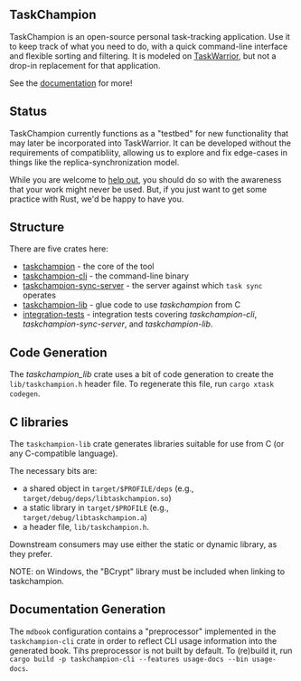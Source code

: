 TaskChampion
------------

TaskChampion is an open-source personal task-tracking application.
Use it to keep track of what you need to do, with a quick command-line interface and flexible sorting and filtering.
It is modeled on [TaskWarrior](https://taskwarrior.org), but not a drop-in replacement for that application.

See the [documentation](https://taskchampion.github.io/taskchampion/) for more!

## Status

TaskChampion currently functions as a "testbed" for new functionality that may later be incorporated into TaskWarrior.
It can be developed without the requirements of compatibliity, allowing us to explore and fix edge-cases in things like the replica-synchronization model.

While you are welcome to [help out](https://github.com/taskchampion/taskchampion/blob/main/CONTRIBUTING.md), you should do so with the awareness that your work might never be used.
But, if you just want to get some practice with Rust, we'd be happy to have you.

## Structure

There are five crates here:

 * [taskchampion](./taskchampion) - the core of the tool
 * [taskchampion-cli](./cli) - the command-line binary
 * [taskchampion-sync-server](./sync-server) - the server against which `task sync` operates
 * [taskchampion-lib](./lib) - glue code to use _taskchampion_ from C
 * [integration-tests](./integration-tests) - integration tests covering _taskchampion-cli_, _taskchampion-sync-server_, and _taskchampion-lib_.

## Code Generation

The _taskchampion_lib_ crate uses a bit of code generation to create the `lib/taskchampion.h` header file.
To regenerate this file, run `cargo xtask codegen`.

## C libraries

The `taskchampion-lib` crate generates libraries suitable for use from C (or any C-compatible language).

The necessary bits are:

* a shared object in `target/$PROFILE/deps` (e.g., `target/debug/deps/libtaskchampion.so`)
* a static library in `target/$PROFILE` (e.g., `target/debug/libtaskchampion.a`)
* a header file, `lib/taskchampion.h`.

Downstream consumers may use either the static or dynamic library, as they prefer.

NOTE: on Windows, the "BCrypt" library must be included when linking to taskchampion.

## Documentation Generation

The `mdbook` configuration contains a "preprocessor" implemented in the `taskchampion-cli` crate in order to reflect CLI usage information into the generated book.
Tihs preprocessor is not built by default.
To (re)build it, run `cargo build -p taskchampion-cli --features usage-docs --bin usage-docs`.
